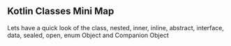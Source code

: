 ## Kotlin Classes Mini Map
Lets have a quick look of the class, nested, inner, inline, abstract, interface, data, sealed, open, enum Object and Companion Object
```kt
```